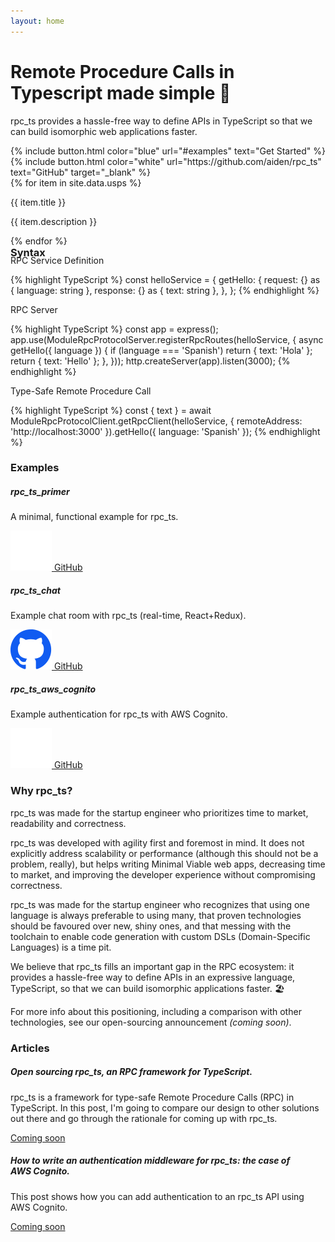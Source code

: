 ```yaml
---
layout: home
---
```


<div id="hero-section" class="container-fluid">
  <div class="row gutter">
    <div class="text-center main-text">
      <h1 class="display-3">Remote Procedure Calls in Typescript made simple 🤞</h1>
      <p class="lead">rpc_ts provides a hassle-free way to define APIs in TypeScript so that we can build isomorphic web applications faster.</p>
    </div>
  </div>
  <div class="row gutter button-container">
    {% include button.html color="blue" url="#examples" text="Get Started" %}
    {% include button.html color="white" url="https://github.com/aiden/rpc_ts" text="GitHub" target="_blank" %}
  </div>

  <div class="row">
    <div class="container-fluid usp-container">
      <div class="row gutter ups-section">
        {% for item in site.data.usps %}
          <div class="col-md p-md-3 py-3 {{ item.position }}">
            <p class="usp-title">{{ item.title }}</p>
            <p class="usp-description">{{ item.description }}</p>
          </div>
        {% endfor %}
      </div>
    </div>
  </div>
</div>

<div class="quicklook-section container-fluid">
  <div class="row gutter">
    <div class="col-lg-12">
      <h3 style="margin: 0; margin-bottom: -20px"><a name="syntax" id="syntax"></a>Syntax</h3>
    </div>
  </div>

  <div class="row gutter">
    <div class="col-lg-12">
      <p class="section-title">RPC Service Definition</p>
      <div class="codeBlock">{% highlight TypeScript %}
const helloService = {
    getHello: {
    request: {} as { language: string },
    response: {} as { text: string },
  },
};
{% endhighlight %}</div>
    </div>
    <div class="col-lg-12">
      <p class="section-title">RPC Server</p>
      <div class="codeBlock">{% highlight TypeScript %}
const app = express();
app.use(ModuleRpcProtocolServer.registerRpcRoutes(helloService, {
  async getHello({ language }) {
    if (language === 'Spanish') return { text: 'Hola' };
    return { text: 'Hello' };
  },
}));
http.createServer(app).listen(3000);
{% endhighlight %}</div>
    </div>
    <div class="col-lg-12">
      <p class="section-title">Type-Safe Remote Procedure Call</p>
      <div class="codeBlock">{% highlight TypeScript %}
const { text } = await ModuleRpcProtocolClient.getRpcClient(helloService, {
  remoteAddress: 'http://localhost:3000'
}).getHello({ language: 'Spanish' });
{% endhighlight %}</div>
    </div>
  </div>

  <div class="row gutter">
    <div class="col-lg-12">
      <h3 id="examples"><a name="examples"></a>Examples</h3>
    </div>
  </div>

  <div class="row gutter">
    <div class="col-sm-4 d-flex align-items-stretch">
      <div class="card w-100">
        <div class="card-body">
          <h5 class="card-title">rpc_ts_primer</h5>
          <p class="card-text">A minimal, functional example for rpc_ts.</p>
          <a href="https://github.com/aiden/rpc_ts_primer" class="btn btn-primary" target="_blank">
            <img class="github" src="assets/images/github_reverse.svg" />
            GitHub
          </a>
        </div>
      </div>
    </div>
    <div class="col-sm-4 d-flex align-items-stretch">
      <div class="card w-100 text-white bg-primary">
        <div class="card-body">
          <h5 class="card-title">rpc_ts_chat</h5>
          <p class="card-text">Example chat room with rpc_ts (real-time, React+Redux).</p>
          <a href="https://github.com/aiden/rpc_ts_chat" class="btn btn-light" target="_blank">
            <img class="github" src="assets/images/github.svg" />
            GitHub
          </a>
        </div>
      </div>
    </div>
    <div class="col-sm-4 d-flex align-items-stretch">
      <div class="card w-100">
        <div class="card-body">
          <h5 class="card-title">rpc_ts_aws_cognito</h5>
          <p class="card-text">Example authentication for rpc_ts with AWS Cognito.</p>
          <a href="https://github.com/aiden/rpc_ts_aws_cognito" class="btn btn-primary" target="_blank">
            <img class="github" src="assets/images/github_reverse.svg" />
            GitHub
          </a>
        </div>
      </div>
    </div>
  </div>

  <div class="row gutter">
    <div class="col-lg-12">
      <h3 id="why"><a name="why"></a>Why rpc_ts?</h3>
    </div>
  </div>

  <div class="row gutter">
    <div class="col-lg-12">
      <p class="quote" style="margin-top: 0">rpc_ts was made for the startup engineer who prioritizes time to market, readability and correctness.</p>
    </div>
  </div>

  <div class="row gutter">
    <div class="col-lg-6">
      <p style="margin-top: 0">rpc_ts was developed with agility first and foremost in mind. It does not explicitly address scalability or performance (although this should not be a problem, really), but helps writing Minimal Viable web apps, decreasing time to market, and improving the developer experience without compromising correctness.</p>
      <p>rpc_ts was made for the startup engineer who recognizes that using one language is always preferable to using many, that proven technologies should be favoured over new, shiny ones, and that messing with the toolchain to enable code generation with custom DSLs (Domain-Specific Languages) is a time pit.</p>
    </div>
    <div class="col-lg-6">
      <p class="emphasis" style="margin-top: 0">We believe that rpc_ts fills an important gap in the RPC ecosystem: it provides a hassle-free way to define APIs in an expressive language, TypeScript, so that we can build isomorphic applications faster. 🏖</p>
      <p>For more info about this positioning, including a comparison with other technologies, see our open-sourcing announcement <i>(coming soon)</i>.</p>
    </div>
  </div>

  <div class="row gutter">
    <div class="col-lg-12">
      <h3 id="articles"><a name="articles"></a>Articles</h3>
    </div>
  </div>

  <div class="row gutter">
    <div class="col-sm-6 d-flex align-items-stretch">
      <div class="card w-100 text-white bg-primary">
        <div class="card-body">
          <h5 class="card-title">Open sourcing rpc_ts, an RPC framework for TypeScript.</h5>
          <p class="card-text">rpc_ts is a framework for type-safe Remote Procedure Calls (RPC) in TypeScript. In this post, I'm going to compare our design to other solutions out there and go through the rationale for coming up with rpc_ts.</p>
          <a href="#" class="btn btn-light disabled">
            Coming soon
          </a>
        </div>
      </div>
    </div>
    <div class="col-sm-6 d-flex align-items-stretch">
      <div class="card w-100">
        <div class="card-body">
          <h5 class="card-title">How to write an authentication middleware for rpc_ts: the case of AWS Cognito.</h5>
          <p class="card-text">This post shows how you can add authentication to an rpc_ts API using AWS Cognito.</p>
          <a href="#" class="btn btn-primary disabled">
            Coming soon
          </a>
        </div>
      </div>
    </div>
  </div>
</div>
